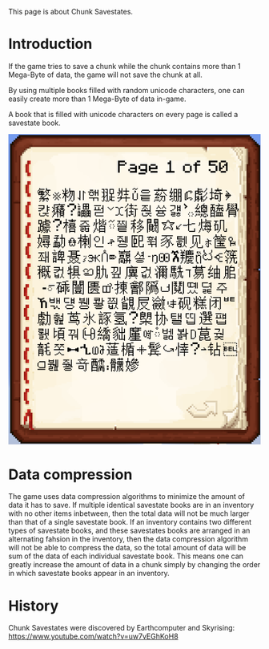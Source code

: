 This page is about Chunk Savestates.

# Introduction

If the game tries to save a chunk while the chunk contains more than 1 Mega-Byte of data, the game will not save the chunk at all.

By using multiple books filled with random unicode characters, one can easily create more than 1 Mega-Byte of data in-game.

A book that is filled with unicode characters on every page is called a savestate book.

![A screenshot showing page 1 of a 50 page book filled with random chinese characters](../images/SavestateBook.PNG)

# Data compression

The game uses data compression algorithms to minimize the amount of data it has to save.
If multiple identical savestate books are in an inventory with no other items inbetween, then the total data will not be much larger than that of a single savestate book.
If an inventory contains two different types of savestate books, and these savestates books are arranged in an alternating fahsion in the inventory,
then the data compression algorithm will not be able to compress the data, so the total amount of data will be sum of the data of each individual savestate book.
This means one can greatly increase the amount of data in a chunk simply by changing the order in which savestate books appear in an inventory.









# History

Chunk Savestates were discovered by Earthcomputer and Skyrising: https://www.youtube.com/watch?v=uw7vEGhKoH8
